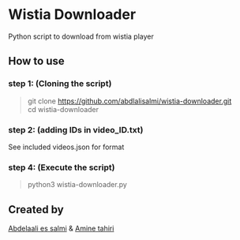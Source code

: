 # Wistia Downloader
Python script to download from wistia player

## How to use

### step 1: (Cloning the script)
>git clone https://github.com/abdlalisalmi/wistia-downloader.git</br>
>cd wistia-downloader</br>
### step 2: (adding IDs in video_ID.txt)
See included videos.json for format
### step 4: (Execute the script)
>python3 wistia-downloader.py</br>

## Created by 

[Abdelaali es salmi](https://github.com/salmiabdlali) &
[Amine tahiri](https://github.com/aminetahiri1998)
